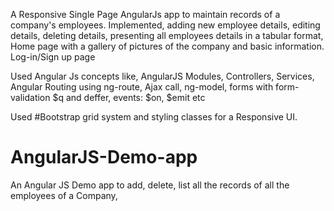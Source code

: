 A Responsive Single Page AngularJs app to maintain records of a company's employees. 
Implemented,
 adding new employee details,
 editing details,
 deleting details,
 presenting all employees details in a tabular format,
 Home page with a gallery of pictures of the company and basic information.
 Log-in/Sign up page
 
 Used Angular Js concepts like,
 AngularJS Modules, 
 Controllers,
 Services,
 Angular Routing using ng-route,
 Ajax call,
 ng-model, 
 forms with form-validation
 $q and deffer,
 events: $on, $emit 
 etc
 
 Used #Bootstrap grid system and styling classes for a Responsive UI.

# AngularJS-Demo-app
An Angular JS Demo app to add, delete, list all the records of all the employees of a Company,
